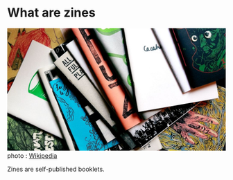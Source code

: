 # What are zines

![](assets/zines.jpg)
photo : [Wikipedia](https://commons.wikimedia.org/wiki/File:Une_collection_personnelle_de_graphzines_de_plusieurs_pays.jpg)

Zines are self-published booklets.

